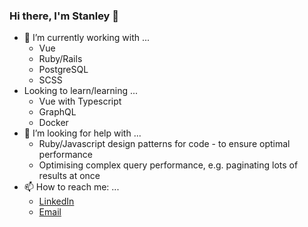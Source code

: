 ### Hi there, I'm Stanley 👋


- 🔭 I’m currently working with ...
  - Vue
  - Ruby/Rails
  - PostgreSQL
  - SCSS
- Looking to learn/learning ...
  - Vue with Typescript
  - GraphQL
  - Docker
- 🤔 I’m looking for help with ...
  - Ruby/Javascript design patterns for code - to ensure optimal performance
  - Optimising complex query performance, e.g. paginating lots of results at once 
- 📫 How to reach me: ...
  - [LinkedIn](https://uk.linkedin.com/in/stanley-liu-055330138) 
  - [Email](mailto:stanleypliu@gmail.com)

